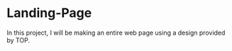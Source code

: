 # Landing-Page

In this project, I will be making an entire web page using a design provided by TOP.
